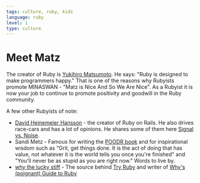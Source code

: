 ```yaml
---
tags: culture, ruby, kids
language: ruby
level: 1
type: culture
---
```


# Meet Matz

The creator of Ruby is [Yukihiro Matsumoto](http://en.wikipedia.org/wiki/Yukihiro_Matsumoto). He says: "Ruby is designed to make programmers happy." That is one of the reasons why Rubyists promote MINASWAN - "Matz is Nice And So We Are Nice". As a Rubyist it is now your job to continue to promote positivity and goodwill in the Ruby community.

A few other Rubyists of note:

* [David Heinemeier Hansson](http://en.wikipedia.org/wiki/David_Heinemeier_Hansson) - the creator of Ruby on Rails. He also drives race-cars and has a lot of opinions. He shares some of them here [Signal vs. Noise](https://signalvnoise.com/writers/dhh). 
* Sandi Metz - Famous for writing the [POODR book](http://www.poodr.com/) and for inspirational wisdom such as "Grit, get things done. It is the act of doing that has value, not whatever it is the world tells you once you're finished" and "You'll never be as stupid as you are right now." Words to live by.
* [why the lucky stiff](http://en.wikipedia.org/wiki/Why_the_lucky_stiff) - The source behind [Try Ruby](http://tryruby.org/levels/1/challenges/0) and writer of [Why's (poignant) Guide to Ruby](http://mislav.uniqpath.com/poignant-guide/)